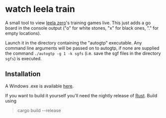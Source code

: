 # watch leela train

A small tool to view [leela zero](https://github.com/gcp/leela-zero)'s training games live. This just adds a go board in the console output ("o" for white stones, "x" for black ones, "." for empty locations).

Launch it in the directory containing the "autogtp" executable. Any command line arguments will be passed on to autogtp, if none are supplied the command `./autogtp -g 1 -k sgfs` (i.e. save the sgf files in the directory `sgfs`) is executed.

## Installation
A Windows .exe is available [here](https://github.com/PaulKlinger/watch-leela-train/releases/download/v0.4/watch_leela_train.exe).

If you want to build it yourself you'll need the nightly release of [Rust](https://www.rust-lang.org).
Build using 
> cargo build --release
